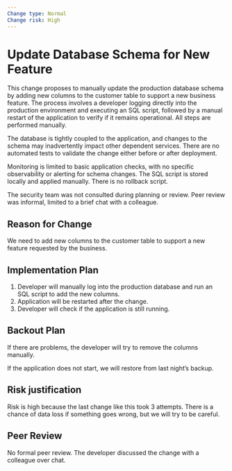 ```yaml
---
Change type: Normal
Change risk: High
---
```


# Update Database Schema for New Feature

This change proposes to manually update the production database schema
by adding new columns to the customer table to support a new business feature.
The process involves a developer logging directly into the production environment
and executing an SQL script,
followed by a manual restart of the application to verify if it remains operational.
All steps are performed manually.

The database is tightly coupled to the application,
and changes to the schema may inadvertently impact other dependent services.
There are no automated tests to validate the change either before or after deployment.

Monitoring is limited to basic application checks,
with no specific observability or alerting for schema changes.
The SQL script is stored locally and applied manually.
There is no rollback script.

The security team was not consulted during planning or review.
Peer review was informal,
limited to a brief chat with a colleague.


## Reason for Change

We need to add new columns to the customer table to support a new feature requested by the business.

## Implementation Plan

1. Developer will manually log into the production database and run an SQL script to add the new columns.
2. Application will be restarted after the change.
3. Developer will check if the application is still running.

## Backout Plan

If there are problems, the developer will try to remove the columns manually.

If the application does not start, we will restore from last night’s backup.

## Risk justification

Risk is high because the last change like this took 3 attempts.
There is a chance of data loss if something goes wrong,
but we will try to be careful.

## Peer Review

No formal peer review.
The developer discussed the change with a colleague over chat.
